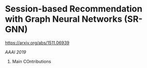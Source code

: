 # Session-based Recommendation with Graph Neural Networks (SR-GNN)

https://arxiv.org/abs/1511.06939

*AAAI 2019*

1. Main COntributions

